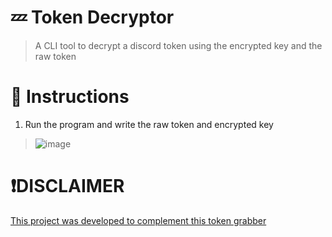 # 💤 Token Decryptor
> A CLI tool to decrypt a discord token using the encrypted key and the raw token

# 📖 Instructions
1. Run the program and write the raw token and encrypted key
> ![image](https://github.com/user-attachments/assets/46f99775-1c93-4b17-92df-8cea2f39c8cb)

# ❗DISCLAIMER
[This project was developed to complement this token grabber](https://github.com/NotFxeel/Discord-Token-Grabber)
